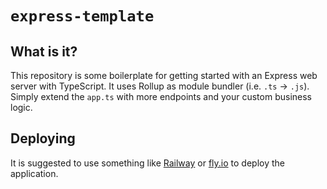 # `express-template`

## What is it?

This repository is some boilerplate for getting started with an Express web server with TypeScript. It uses Rollup as module bundler (i.e. `.ts` -> `.js`). Simply extend the `app.ts` with more endpoints and your custom business logic.

## Deploying

It is suggested to use something like [Railway](https://railway.app/) or [fly.io](https://fly.io/) to deploy the application.
